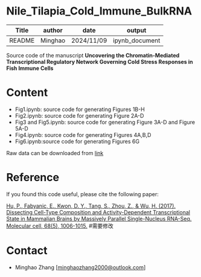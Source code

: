 # Nile_Tilapia_Cold_Immune_BulkRNA

| Title  | author  |    date    |     output     |
| :----: | :-----: | :--------: | :------------: |
| README | Minghao | 2024/11/09 | ipynb_document |

Source code of the manuscript **Uncovering the Chromatin-Mediated Transcriptional Regulatory Network Governing Cold Stress Responses in Fish Immune Cells**

# Content

- Fig1.ipynb: source code for generating Figures 1B-H
- Fig2.ipynb: source code for generating Figure 2A-D
- Fig3 and Fig5.ipynb: source code for generating Figure  3A-D and Figure 5A-D
- Fig4.ipynb: source code for generating Figures 4A,B,D
- Fig6.ipynb:source code for generating Figures 6G

Raw data can be downloaded from [link](https://dataview.ncbi.nlm.nih.gov/object/PRJNA1135188?reviewer=3gf5gmvck2ca4a0gdvh954qu2m)

# Reference

If you found this code useful, please cite the following paper:

[Hu, P., Fabyanic, E., Kwon, D. Y., Tang, S., Zhou, Z., & Wu, H. (2017). Dissecting Cell-Type Composition and Activity-Dependent Transcriptional State in Mammalian Brains by Massively Parallel Single-Nucleus RNA-Seq. Molecular cell, 68(5), 1006-1015.](http://www.cell.com/molecular-cell/abstract/S1097-2765(17)30876-6) #需要修改

# Contact



* Minghao Zhang [minghaozhang2000@outlook.com]
